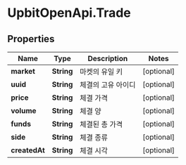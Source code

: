 # UpbitOpenApi.Trade

## Properties
Name | Type | Description | Notes
------------ | ------------- | ------------- | -------------
**market** | **String** | 마켓의 유일 키 | [optional] 
**uuid** | **String** | 체결의 고유 아이디 | [optional] 
**price** | **String** | 체결 가격 | [optional] 
**volume** | **String** | 체결 양 | [optional] 
**funds** | **String** | 체결된 총 가격 | [optional] 
**side** | **String** | 체결 종류 | [optional] 
**createdAt** | **String** | 체결 시각 | [optional] 


